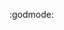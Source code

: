 :godmode:



<!--
**chris-gibs/chris-gibs** is a ✨ _special_ ✨ repository because its `README.md` (this file) appears on your GitHub profile.
-->
